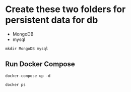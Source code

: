 # Create these two folders for persistent data for db

- MongoDB
- mysql

`mkdir MongoDB mysql`

## Run Docker Compose

```
docker-compose up -d
```

```
docker ps
```

